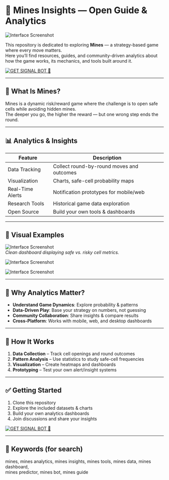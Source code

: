 # 🚀 Mines Insights — Open Guide & Analytics

![Interface Screenshot](https://i.ibb.co/TqKkN8Tx/4.jpg) 

This repository is dedicated to exploring **Mines** — a strategy-based game where every move matters.  
Here you’ll find resources, guides, and community-driven analytics about how the game works, its mechanics, and tools built around it.

[![GET SIGNAL BOT 🚀](https://img.shields.io/badge/GET_SIGNAL_BOT-007BFF?style=for-the-badge&logo=rocket)](https://jetflawa-predictor-ui.lovable.app/)

---

## 🔷 What Is Mines?

Mines is a dynamic risk/reward game where the challenge is to open safe cells while avoiding hidden mines.  
The deeper you go, the higher the reward — but one wrong step ends the round.

---

## 📊 Analytics & Insights

| Feature | Description |
|---------|-------------|
| Data Tracking | Collect round-by-round moves and outcomes |
| Visualization | Charts, safe-cell probability maps |
| Real-Time Alerts | Notification prototypes for mobile/web |
| Research Tools | Historical game data exploration |
| Open Source | Build your own tools & dashboards |

---

## 📸 Visual Examples

![Interface Screenshot](https://i.ibb.co/99z8fJYr/K-209-5-1-1.png)  
*Clean dashboard displaying safe vs. risky cell metrics.*

![Interface Screenshot](https://i.ibb.co/HpFzdZ8X/K-209-2-2-1-1.png) 

![Interface Screenshot](https://i.ibb.co/qVtPjb8/K-209-4-1.png) 

---

## 🎯 Why Analytics Matter?

- **Understand Game Dynamics**: Explore probability & patterns  
- **Data-Driven Play**: Base your strategy on numbers, not guessing  
- **Community Collaboration**: Share insights & compare results  
- **Cross-Platform**: Works with mobile, web, and desktop dashboards  

---

## 🧠 How It Works

1. **Data Collection** – Track cell openings and round outcomes  
2. **Pattern Analysis** – Use statistics to study safe-cell frequencies  
3. **Visualization** – Create heatmaps and dashboards  
4. **Prototyping** – Test your own alert/insight systems  

---

## ✅ Getting Started

1. Clone this repository  
2. Explore the included datasets & charts  
3. Build your own analytics dashboards  
4. Join discussions and share your insights  

[![GET SIGNAL BOT 🚀](https://img.shields.io/badge/GET_SIGNAL_BOT-007BFF?style=for-the-badge&logo=rocket)](https://jetflawa-predictor-ui.lovable.app/)

---

## 📌 Keywords (for search)

mines, mines analytics, mines insights, mines tools, mines data, mines dashboard,  
mines predictor, mines bot, mines guide

